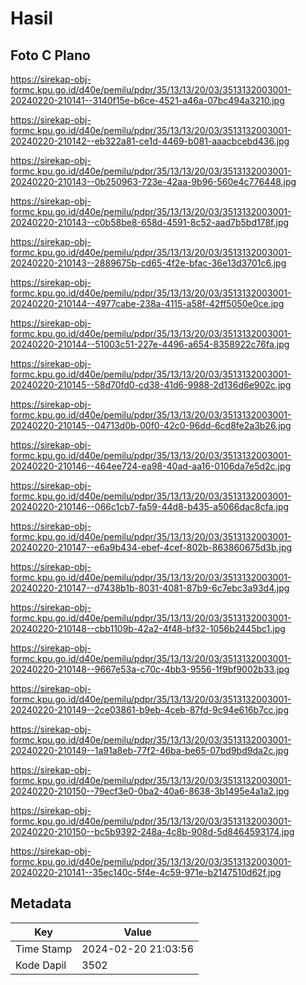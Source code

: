 # Hasil

## Foto C Plano

https://sirekap-obj-formc.kpu.go.id/d40e/pemilu/pdpr/35/13/13/20/03/3513132003001-20240220-210141--3140f15e-b6ce-4521-a46a-07bc494a3210.jpg

https://sirekap-obj-formc.kpu.go.id/d40e/pemilu/pdpr/35/13/13/20/03/3513132003001-20240220-210142--eb322a81-ce1d-4469-b081-aaacbcebd436.jpg

https://sirekap-obj-formc.kpu.go.id/d40e/pemilu/pdpr/35/13/13/20/03/3513132003001-20240220-210143--0b250963-723e-42aa-9b96-560e4c776448.jpg

https://sirekap-obj-formc.kpu.go.id/d40e/pemilu/pdpr/35/13/13/20/03/3513132003001-20240220-210143--c0b58be8-658d-4591-8c52-aad7b5bd178f.jpg

https://sirekap-obj-formc.kpu.go.id/d40e/pemilu/pdpr/35/13/13/20/03/3513132003001-20240220-210143--2889675b-cd65-4f2e-bfac-36e13d3701c6.jpg

https://sirekap-obj-formc.kpu.go.id/d40e/pemilu/pdpr/35/13/13/20/03/3513132003001-20240220-210144--4977cabe-238a-4115-a58f-42ff5050e0ce.jpg

https://sirekap-obj-formc.kpu.go.id/d40e/pemilu/pdpr/35/13/13/20/03/3513132003001-20240220-210144--51003c51-227e-4496-a654-8358922c76fa.jpg

https://sirekap-obj-formc.kpu.go.id/d40e/pemilu/pdpr/35/13/13/20/03/3513132003001-20240220-210145--58d70fd0-cd38-41d6-9988-2d136d6e902c.jpg

https://sirekap-obj-formc.kpu.go.id/d40e/pemilu/pdpr/35/13/13/20/03/3513132003001-20240220-210145--04713d0b-00f0-42c0-96dd-6cd8fe2a3b26.jpg

https://sirekap-obj-formc.kpu.go.id/d40e/pemilu/pdpr/35/13/13/20/03/3513132003001-20240220-210146--464ee724-ea98-40ad-aa16-0106da7e5d2c.jpg

https://sirekap-obj-formc.kpu.go.id/d40e/pemilu/pdpr/35/13/13/20/03/3513132003001-20240220-210146--066c1cb7-fa59-44d8-b435-a5066dac8cfa.jpg

https://sirekap-obj-formc.kpu.go.id/d40e/pemilu/pdpr/35/13/13/20/03/3513132003001-20240220-210147--e6a9b434-ebef-4cef-802b-863860675d3b.jpg

https://sirekap-obj-formc.kpu.go.id/d40e/pemilu/pdpr/35/13/13/20/03/3513132003001-20240220-210147--d7438b1b-8031-4081-87b9-6c7ebc3a93d4.jpg

https://sirekap-obj-formc.kpu.go.id/d40e/pemilu/pdpr/35/13/13/20/03/3513132003001-20240220-210148--cbb1109b-42a2-4f48-bf32-1056b2445bc1.jpg

https://sirekap-obj-formc.kpu.go.id/d40e/pemilu/pdpr/35/13/13/20/03/3513132003001-20240220-210148--9667e53a-c70c-4bb3-9556-1f9bf9002b33.jpg

https://sirekap-obj-formc.kpu.go.id/d40e/pemilu/pdpr/35/13/13/20/03/3513132003001-20240220-210149--2ce03861-b9eb-4ceb-87fd-9c94e616b7cc.jpg

https://sirekap-obj-formc.kpu.go.id/d40e/pemilu/pdpr/35/13/13/20/03/3513132003001-20240220-210149--1a91a8eb-77f2-46ba-be65-07bd9bd9da2c.jpg

https://sirekap-obj-formc.kpu.go.id/d40e/pemilu/pdpr/35/13/13/20/03/3513132003001-20240220-210150--79ecf3e0-0ba2-40a6-8638-3b1495e4a1a2.jpg

https://sirekap-obj-formc.kpu.go.id/d40e/pemilu/pdpr/35/13/13/20/03/3513132003001-20240220-210150--bc5b9392-248a-4c8b-908d-5d8464593174.jpg

https://sirekap-obj-formc.kpu.go.id/d40e/pemilu/pdpr/35/13/13/20/03/3513132003001-20240220-210141--35ec140c-5f4e-4c59-971e-b2147510d62f.jpg


## Metadata

| Key        | Value               |
| ---------- | ------------------- |
| Time Stamp | 2024-02-20 21:03:56 |
| Kode Dapil | 3502                |



